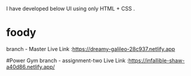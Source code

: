 I have developed below UI using only HTML + CSS . 

# foody
branch - Master
Live Link :https://dreamy-galileo-28c937.netlify.app



#Power Gym 
branch - assignment-two
Live Link :https://infallible-shaw-a40d86.netlify.app/

